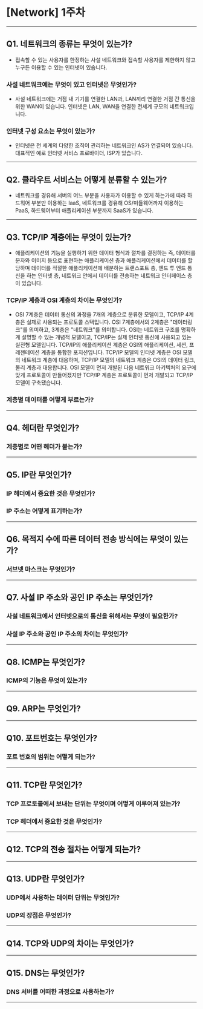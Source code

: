 # [Network] 1주차
---
## Q1. 네트워크의 종류는 무엇이 있는가?
  - 접속할 수 있는 사용자를 한정하는 사설 네트워크와 접속할 사용자를 제한하지 않고 누구든 이용할 수 있는 인터넷이 있습니다.
###  사설 네트워크에는 무엇이 있고 인터넷은 무엇인가?
  - 사설 네트워크에는 거점 내 기기를 연결한 LAN과, LAN끼리 연결한 거점 간 통신을 위한 WAN이 있습니다. 인터넷은  LAN, WAN을 연결한 전세계 규모의 네트워크입니다.
###  인터넷 구성 요소는 무엇이 있는가?
  - 인터넷은 전 세계의 다양한 조직이 관리하는 네트워크인 AS가 연결되어 있습니다. 대표적인 예로 인터넷 서비스 프로바이더, ISP가 있습니다.
---
## Q2. 클라우트 서비스는 어떻게 분류할 수 있는가?
  - 네트워크를 경유해 서버의 어느 부분을 사용자가 이용할 수 있게 하는가에 따라 하드워어 부분만 이용하는 IaaS, 네트워크를 경유해 OS/미들웨어까지 이용하는 PaaS, 하드웨어부터 애플리케이션 부분까지 SaaS가 있습니다.
---
## Q3. TCP/IP 계층에는 무엇이 있는가?
  - 애플리케이션의 기능을 실행하기 위한 데이터 형식과 절차를 결정하는 즉, 데이터를 문자와 이미지 등으로 표현하는 애플리케이션 층과 애플리케이션에서 데이터를 할당하며 데이터를 적절한 애플리케이션에 배분하는 트랜스포트 층, 엔드 투 엔드 통신을 하는 인터넷 층, 네트워크 안에서 데이터를 전송하는 네트워크 인터페이스 층이 있습니다.
###  TCP/IP 계층과 OSI 계층의 차이는 무엇인가?
  - OSI 7계층은 데이터 통신의 과정을 7개의 계층으로 분류한 모델이고, TCP/IP 4계층은 실제로 사용되는 프로토콜 스택입니다. OSI 7계층에서의 2계층은 "데이터링크"를 의미하고, 3계층은 "네트워크"를 의미합니다. OSI는 네트워크 구조를 명확하게 설명할 수 있는 개념적 모델이고, TCP/IP는 실제 인터넷 통신에 사용되고 있는 실전형 모델입니다. TCP/IP의 애플리케이션 계층은 OSI의 애플리케이션, 세션, 프레젠테이션 계층을 통합한 포지션입니다. TCP/IP 모델의 인터넷 계층은 OSI 모델의 네트워크 계층에 대응하며, TCP/IP 모델의 네트워크 계층은 OSI의 데이터 링크, 물리 계층과 대응합니다. OSI 모델이 먼저 개발된 다음 네트워크 아키텍처의 요구에 맞게 프로토콜이 만들어졌지만 TCP/IP 계층은 프로토콜이 먼저 개발되고 TCP/IP 모델이 구축됐습니다. 
###  계층별 데이터를 어떻게 부르는가?
---
## Q4. 헤더란 무엇인가?
###  계층별로 어떤 헤더가 붙는가?
---
## Q5. IP란 무엇인가?
###  IP 헤더에서 중요한 것은 무엇인가?
###  IP 주소는 어떻게 표기하는가?
---
## Q6. 목적지 수에 따른 데이터 전송 방식에는 무엇이 있는가?
###  서브넷 마스크는 무엇인가?
---
## Q7. 사설 IP 주소와 공인 IP 주소는 무엇인가?
###  사설 네트워크에서 인터넷으로의 통신을 위해서는 무엇이 필요한가?
###  사설 IP 주소와 공인 IP 주소의 차이는 무엇인가?
---
## Q8. ICMP는 무엇인가?
###  ICMP의 기능은 무엇이 있는가?
---
## Q9. ARP는 무엇인가?
---
## Q10. 포트번호는 무엇인가?
###  포트 번호의 범위는 어떻게 되는가?
---
## Q11. TCP란 무엇인가?
###  TCP 프로토콜에서 보내는 단위는 무엇이며 어떻게 이루어져 있는가?
###  TCP 헤더에서 중요한 것은 무엇인가?
---
## Q12. TCP의 전송 절차는 어떻게 되는가?
---
## Q13. UDP란 무엇인가?
###  UDP에서 사용하는 데이터 단위는 무엇인가?
###  UDP의 장점은 무엇인가?
---
## Q14. TCP와 UDP의 차이는 무엇인가?
---
## Q15. DNS는 무엇인가?
###  DNS 서버를 어떠한 과정으로 사용하는가?
---
